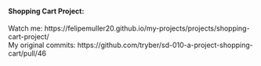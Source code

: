 <h4>Shopping Cart Project:</h4>
Watch me:
https://felipemuller20.github.io/my-projects/projects/shopping-cart-project/ <br>
My original commits:
https://github.com/tryber/sd-010-a-project-shopping-cart/pull/46
